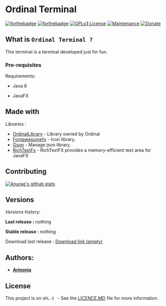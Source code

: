 
# Ordinal Terminal 

  

[![forthebadge](https://forthebadge.com/images/badges/made-with-java.svg)](https://www.java.com/fr/)  [![forthebadge](https://forthebadge.com/images/badges/uses-git.svg)](https://github.com/)
[![GPLv3 License](https://img.shields.io/badge/License-GPL%20v3-yellow.svg)](https://opensource.org/licenses/)
[![Maintenance](https://img.shields.io/badge/Maintained%3F-yes-green.svg)](https://github.com/Ordinal-Team/Terminal/graphs/commit-activity)
[![Donate](https://img.shields.io/badge/$-support-ff69b4.svg?style=flat)](paypal.me/ArinoniaDev)


  

## What is `Ordinal Terminal ?`

This terminal is a terminal developed just for fun.

  

  

### Pre-requisites

  

Requirements:

- Java 8

- JavaFX

  

## Made with
  
_Libraries :_

*  [OrdinalLibrary](#) - Library owned by Ordinal
*  [Fontawesomefx](https://bitbucket.org/Jerady/fontawesomefx/src/master/) - Icon library.
*  [Gson](https://github.com/google/gson) - Manage json library.
*  [RichTextFx](https://github.com/FXMisc/RichTextFX) - RichTextFX provides a memory-efficient text area for JavaFX 



## Contributing

[![Anurag's github stats](https://github-readme-stats.vercel.app/api?username=Arinonia&theme=blue-green)](https://github.com/Arinonia)

  

## Versions

_Versions history:_

**Last release :** nothing

**Stable release :** nothing

Download last release : [Download link (empty)](#)

## Authors:

* [**Arinonia**](https://github.com/Arinonia)

## License

 
This project is on ``GPL-3 `` - See the [LICENCE.MD](https://github.com/Arinonia/Launcher_Valkyria/LICENCE.MD) file for more information.
